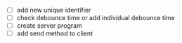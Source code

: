 - [ ] add new unique identifier
- [ ] check debounce time or add individual debounce time
- [ ] create server program
- [ ] add send method to client

